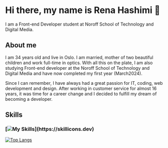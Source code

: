 # Hi there, my name is Rena Hashimi 👋
I am a Front-end Developer student at Noroff School of Technology and Digital Media.

## About me
I am 34 years old and live in Oslo. I am married, mother of two beautiful children and work full-time in optics. With all this on the plate, I am also studying Front-end developer at the Noroff School of Technology and Digital Media and have now completed my first year (March2024).

Since I can remember, I have always had a great passion for IT, coding, web development and design. After working in customer service for almost 16 years, it was time for a career change and I decided to fulfill my dream of becoming a developer.
  
## Skills
  ### [![My Skills](https://skillicons.dev/icons?i=github,js,html,css,figma,netlify,wordpress,php,)](https://skillicons.dev)

  [![Top Langs](https://github-readme-stats.vercel.app/api/top-langs/?username=anuraghazra&layout=compact)](https://github.com/anuraghazra/github-readme-stats)

  
